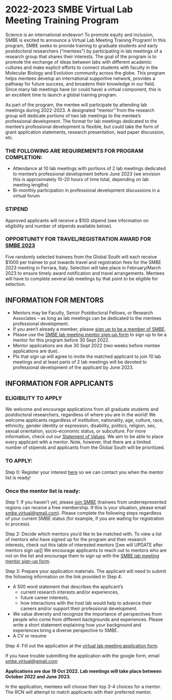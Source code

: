 # 2022-2023 SMBE Virtual Lab Meeting Training Program

Science is an international endeavor! To promote equity and inclusion, SMBE is excited to announce a Virtual Lab Meeting Training Program! In this program, SMBE seeks to provide training to graduate students and early postdoctoral researchers (“mentees”) by participating in lab meetings of a research group that shares their interests. The goal of the program is to promote the exchange of ideas between labs with different academic cultures and make explicit efforts to connect students with faculty in the Molecular Biology and Evolution community across the globe. This program helps mentees develop an international supportive network, provides a pathway for future success, and broadens their knowledge in our field. Since many lab meetings have (or could have) a virtual component, this is an excellent time to launch a global training program.

As part of the program, the mentee will participate by attending lab meetings during 2022-2023. A designated “mentor” from the research group will dedicate portions of two lab meetings to the mentee’s professional development. The format for lab meetings dedicated to the mentee’s professional development is flexible, but could take the form of grant application statements, research presentation, lead paper discussion, etc.

### THE FOLLOWING ARE REQUIREMENTS FOR PROGRAM COMPLETION:
* Attendance at 10 lab meetings with portions of 2 lab meetings dedicated to mentee’s professional development before June 2023 (we envision this is approximately 10-20 hours of time total, depending on lab meeting lengths)
* Bi-monthly participation in professional development discussions in a virtual forum

### STIPEND
Approved applicants will receive a $100 stipend (see information on eligibility and number of stipends available below).

### OPPORTUNITY FOR TRAVEL/REGISTRATION AWARD FOR [SMBE 2023](https://www.smbe.org/smbe/MEETINGS/SMBE2023.aspx)
Five randomly selected trainees from the Global South will each receive $1000 per trainee to put towards travel and registration fees for the SMBE 2023 meeting in Ferrara, Italy. Selection will take place in February/March 2023 to ensure timely award notification and travel arrangements. Mentees will have to complete several lab meetings by that point to be eligible for selection.

## INFORMATION FOR MENTORS
* Mentors may be Faculty, Senior Postdoctoral Fellows, or Research Associates – as long as lab meetings can be dedicated to the mentees professional development.
* If you aren’t already a member, please [sign up to be a member of SMBE](https://www.smbe.org/smbe/MEMBERSHIP.aspx).
* Please use the [SMBE lab meeting mentor sign-up form](https://forms.gle/RyZMbNrco1iv3imt8 "SMBE lab meeting mentor sign-up form") to sign up to be a mentor for this program before 30 Sept 2022.
* Mentor applications are due 30 Sept 2022 (two weeks before mentee applications are due).
* PIs that sign up will agree to invite the matched applicant to join 10 lab meetings and at least parts of 2 lab meetings will be devoted to professional development of the applicant by June 2023.

## INFORMATION FOR APPLICANTS
### ELIGIBILITY TO APPLY
We welcome and encourage applications from all graduate students and postdoctoral researchers, regardless of where you are in the world! We welcome applicants regardless of institution, nationality, age, culture, race, ethnicity, gender identity or expression, disability, politics, religion, sex, sexual orientation, socio-economic status, or subculture. For more information, check out our [Statement of Values](http://www.smbe.org/smbe/ABOUT/ValueStatement.aspx). We aim to be able to place every applicant with a mentor. Note, however, that there are a limited number of stipends and applicants from the Global South will be prioritized.

### TO APPLY:

Step 0: Register your interest [here](https://forms.gle/rsSnKdPLfBFGpiXX8) so we can contact you when the mentor list is ready! 

### Once the mentor list is ready: 
Step 1: If you haven’t yet, please [join SMBE](https://www.smbe.org/smbe/MEMBERSHIP.aspx) (trainees from underrepresented regions can receive a free membership. If this is your situation, please email smbe.virtual@gmail.com). Please complete the following steps regardless of your current SMBE status (for example, if you are waiting for registration to process).

Step 2: Decide which mentors you’d like to be matched with. To view a list of mentors who have signed up for the program and their research interests, check out this table of interested mentors [[we will UPDATE after mentors sign up]] We encourage applicants to reach out to mentors who are not on the list and encourage them to sign up with the [SMBE lab meeting mentor sign-up form](https://forms.gle/RyZMbNrco1iv3imt8). 

Step 3: Prepare your application materials. The applicant will need to submit the following information on the link provided in Step 4:

* A 500 word statement that describes the applicant’s
   * current research interests and/or experiences,
   * future career interests,
   * how interactions with the host lab would help to advance their careers and/or support their professional development.
* We value diversity and recognize the importance of perspectives from people who come from different backgrounds and experiences. Please write a short statement explaining how your background and experiences bring a diverse perspective to SMBE.
* A CV or resume

Step 4: Fill out the application at the [virtual lab meeting application form](https://forms.gle/QRWEYmtySQLvMFBX8).

If you have trouble submitting the application with the google form, email smbe.virtual@gmail.com

**Applications are due 19 Oct 2022. Lab meetings will take place between October 2022 and June 2023.**

In the application, mentees will choose their top 3-4 choices for a mentor. The RCN will attempt to match applicants with their preferred mentor.

